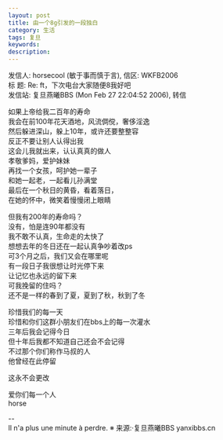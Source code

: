 ```yaml
---
layout: post
title: 由一个8g引发的一段独白
category: 生活
tags: 复旦
keywords: 
description: 
---
```


发信人: horsecool (敏于事而慎于言), 信区: WKFB2006  
标  题: Re: ft，下次电台大家随便8我好吧  
发信站: 复旦燕曦BBS (Mon Feb 27 22:04:52 2006), 转信  

如果上帝给我二百年的寿命  
我会在前100年花天酒地，风流倜傥，奢侈淫逸  
然后躲进深山，躲上10年，或许还要整整容  
反正不要让别人认得出我  
这会儿我就出来，认认真真的做人  
孝敬爹妈，爱护妹妹  
再找一个女孩，呵护她一辈子  
和她一起老，一起看儿孙满堂  
最后在一个秋日的黄昏，看着落日，  
在她的怀中，微笑着慢慢闭上眼睛  

但我有200年的寿命吗？  
没有，怕是连90年都没有  
我不敢不认真，生命走的太快了  
想想去年的冬日还在一起认真争吵着改ps  
可3个月之后，我们又会在哪里呢  
有一段日子我很想让时光停下来  
让记忆也永远的留下来  
可我挽留的住吗？  
还不是一样的春到了夏，夏到了秋，秋到了冬  

珍惜我们的每一天  
珍惜和你们这群小朋友们在bbs上的每一次灌水  
三年后我会记得今日  
但十年后我都不知道自己还会不会记得  
不过那个你们称作马叔的人  
他曾经在此停留  

这永不会更改  

爱你们每一个人  
horse  

--  
 Il n'a plus une minute à perdre.
※ 来源:·复旦燕曦BBS yanxibbs.cn  
